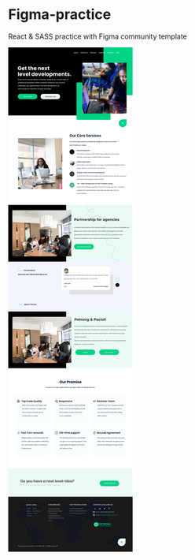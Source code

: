 # Figma-practice
React & SASS practice with Figma community template

![Figma Template](./template.jpg)